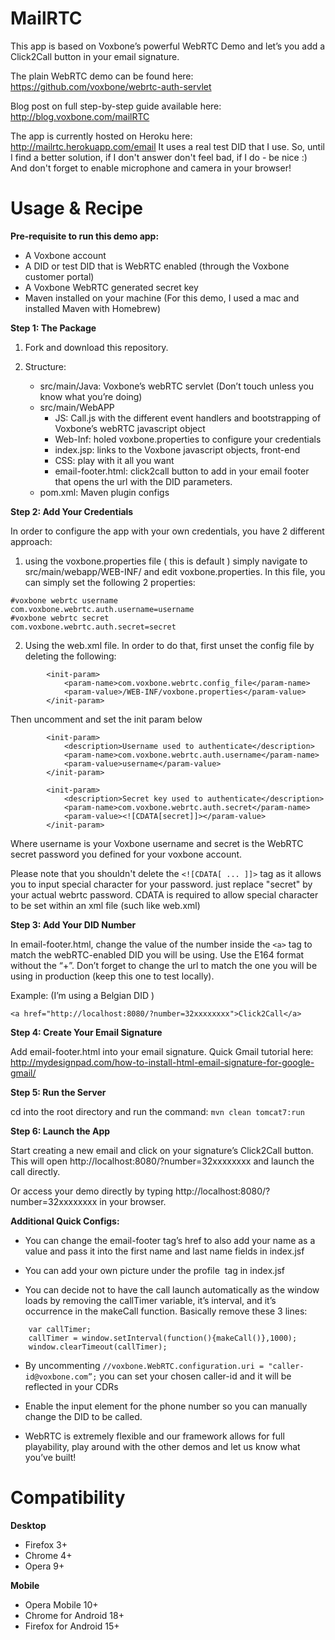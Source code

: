 MailRTC
===================
This app is based on Voxbone’s powerful WebRTC Demo and let’s you add a Click2Call button in your email signature.

The plain WebRTC demo can be found here: https://github.com/voxbone/webrtc-auth-servlet

Blog post on full step-by-step guide available here: http://blog.voxbone.com/mailRTC

The app is currently hosted on Heroku here: http://mailrtc.herokuapp.com/email  It uses a real test DID that I use. So, until I find a better solution, if I don't answer don't feel bad, if I do - be nice :) And don't forget to enable microphone and camera in your browser!

Usage & Recipe
===================
**Pre-requisite to run this demo app:**

- A Voxbone account
- A DID or test DID that is WebRTC enabled (through the Voxbone customer portal)
- A Voxbone WebRTC generated secret key
- Maven installed on your machine (For this demo, I used a mac and installed Maven with Homebrew)

**Step 1: The Package**

1. Fork and download this repository.

2. Structure:
    - src/main/Java: Voxbone’s webRTC servlet (Don’t touch unless you know what you’re doing)
    - src/main/WebAPP
        * JS: Call.js with the different event handlers and bootstrapping of Voxbone’s webRTC javascript object
        * Web-Inf: holed voxbone.properties to configure your credentials
        * index.jsp: links to the Voxbone javascript objects, front-end
        * CSS: play with it all you want
        * email-footer.html: click2call button to add in your email footer that opens the url with the DID parameters.
    - pom.xml: Maven plugin configs

**Step 2: Add Your Credentials**

In order to configure the app with your own credentials, you have 2 different approach:

1) using the voxbone.properties file ( this is default )
simply navigate to src/main/webapp/WEB-INF/ and edit voxbone.properties.
In this file, you can simply set the following 2 properties:

```
#voxbone webrtc username
com.voxbone.webrtc.auth.username=username
#voxbone webrtc secret
com.voxbone.webrtc.auth.secret=secret
```

2) Using the web.xml file.
In order to do that, first unset the config file by deleting the following:

```
        <init-param>
            <param-name>com.voxbone.webrtc.config_file</param-name>
            <param-value>/WEB-INF/voxbone.properties</param-value>
        </init-param>
```

Then uncomment and set the init param below

```
        <init-param>
            <description>Username used to authenticate</description>
            <param-name>com.voxbone.webrtc.auth.username</param-name>
            <param-value>username</param-value>
        </init-param>
```

```
        <init-param>
            <description>Secret key used to authenticate</description>
            <param-name>com.voxbone.webrtc.auth.secret</param-name>
            <param-value><![CDATA[secret]]></param-value>
        </init-param>
```

Where username is your Voxbone username and secret is the WebRTC secret password you defined for your voxbone account.

Please note that you shouldn't delete the ```<![CDATA[ ... ]]>```  tag as it allows you to input special character for your password.
just replace "secret" by your actual webrtc password.
CDATA is required to allow special character to be set within an xml file (such  like web.xml)


**Step 3: Add Your DID Number**

In email-footer.html, change the value of the number inside the ```<a>``` tag to match the webRTC-enabled DID you will be using. Use the E164 format without the “+”. Don’t forget to change the url to match the one you will be using in production (keep this one to test locally).

Example: (I’m using a Belgian DID )

```<a href="http://localhost:8080/?number=32xxxxxxxx">Click2Call</a>```

**Step 4: Create Your Email Signature**

Add email-footer.html into your email signature. Quick Gmail tutorial here: http://mydesignpad.com/how-to-install-html-email-signature-for-google-gmail/

**Step 5: Run the Server**

cd into the root directory and run the command:
```mvn clean tomcat7:run```

**Step 6: Launch the App**

Start creating a new email and click on your signature’s Click2Call button. This will open http://localhost:8080/?number=32xxxxxxxx and launch the call directly.

Or access your demo directly by typing http://localhost:8080/?number=32xxxxxxxx in your browser.

**Additional Quick Configs:**

- You can change the email-footer <a> tag’s href to also add your name as a value and pass it into the first name and last name fields in index.jsf

- You can add your own picture under the profile <img> tag in index.jsf

- You can decide not to have the call launch automatically as the window loads by removing the callTimer variable, it’s interval, and it’s occurrence in the makeCall function. Basically remove these 3 lines:

`````
    var callTimer;
    callTimer = window.setInterval(function(){makeCall()},1000);
    window.clearTimeout(callTimer);

`````

- By uncommenting  ```//voxbone.WebRTC.configuration.uri = "caller-id@voxbone.com”;``` you can set your chosen caller-id and it will be reflected in your CDRs

- Enable the input element for the phone number so you can manually change the DID to be called.

- WebRTC is extremely flexible and our framework allows for full playability, play around with the other demos and let us know what you’ve built!

Compatibility
=============

**Desktop**

- Firefox 3+
- Chrome 4+
- Opera 9+

**Mobile**

- Opera Mobile 10+
- Chrome for Android 18+
- Firefox for Android 15+
